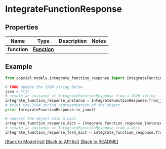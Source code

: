 # IntegrateFunctionResponse


## Properties
Name | Type | Description | Notes
------------ | ------------- | ------------- | -------------
**function** | [**Function**](Function.md) |  | 

## Example

```python
from coaxial.models.integrate_function_response import IntegrateFunctionResponse

# TODO update the JSON string below
json = "{}"
# create an instance of IntegrateFunctionResponse from a JSON string
integrate_function_response_instance = IntegrateFunctionResponse.from_json(json)
# print the JSON string representation of the object
print IntegrateFunctionResponse.to_json()

# convert the object into a dict
integrate_function_response_dict = integrate_function_response_instance.to_dict()
# create an instance of IntegrateFunctionResponse from a dict
integrate_function_response_form_dict = integrate_function_response.from_dict(integrate_function_response_dict)
```
[[Back to Model list]](../README.md#documentation-for-models) [[Back to API list]](../README.md#documentation-for-api-endpoints) [[Back to README]](../README.md)


